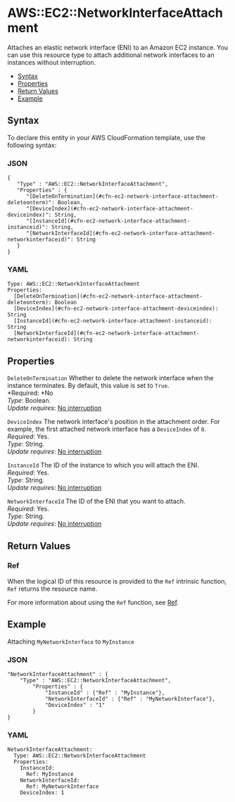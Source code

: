# AWS::EC2::NetworkInterfaceAttachment<a name="aws-resource-ec2-network-interface-attachment"></a>

Attaches an elastic network interface \(ENI\) to an Amazon EC2 instance\. You can use this resource type to attach additional network interfaces to an instances without interruption\.


+ [Syntax](#aws-resource-ec2-networkinterfaceattachment-syntax)
+ [Properties](#w3ab2c21c10d402b9)
+ [Return Values](#w3ab2c21c10d402c11)
+ [Example](#w3ab2c21c10d402c13)

## Syntax<a name="aws-resource-ec2-networkinterfaceattachment-syntax"></a>

To declare this entity in your AWS CloudFormation template, use the following syntax:

### JSON<a name="aws-resource-ec2-networkinterfaceattachment-syntax.json"></a>

```
{
   "Type" : "AWS::EC2::NetworkInterfaceAttachment",
   "Properties" : {
      "[DeleteOnTermination](#cfn-ec2-network-interface-attachment-deleteonterm)": Boolean,
      "[DeviceIndex](#cfn-ec2-network-interface-attachment-deviceindex)": String,
      "[InstanceId](#cfn-ec2-network-interface-attachment-instanceid)": String,
      "[NetworkInterfaceId](#cfn-ec2-network-interface-attachment-networkinterfaceid)": String
   }
}
```

### YAML<a name="aws-resource-ec2-networkinterfaceattachment-syntax.yaml"></a>

```
Type: AWS::EC2::NetworkInterfaceAttachment
Properties: 
  [DeleteOnTermination](#cfn-ec2-network-interface-attachment-deleteonterm): Boolean
  [DeviceIndex](#cfn-ec2-network-interface-attachment-deviceindex): String
  [InstanceId](#cfn-ec2-network-interface-attachment-instanceid): String
  [NetworkInterfaceId](#cfn-ec2-network-interface-attachment-networkinterfaceid): String
```

## Properties<a name="w3ab2c21c10d402b9"></a>

`DeleteOnTermination`  <a name="cfn-ec2-network-interface-attachment-deleteonterm"></a>
Whether to delete the network interface when the instance terminates\. By default, this value is set to `True`\.  
*Required: *No  
*Type*: Boolean\.  
*Update requires*: [No interruption](using-cfn-updating-stacks-update-behaviors.md#update-no-interrupt)

`DeviceIndex`  <a name="cfn-ec2-network-interface-attachment-deviceindex"></a>
The network interface's position in the attachment order\. For example, the first attached network interface has a `DeviceIndex` of `0`\.  
*Required*: Yes\.  
*Type*: String\.  
*Update requires*: [No interruption](using-cfn-updating-stacks-update-behaviors.md#update-no-interrupt)

`InstanceId`  <a name="cfn-ec2-network-interface-attachment-instanceid"></a>
The ID of the instance to which you will attach the ENI\.  
*Required*: Yes\.  
*Type*: String\.  
*Update requires*: [No interruption](using-cfn-updating-stacks-update-behaviors.md#update-no-interrupt)

`NetworkInterfaceId`  <a name="cfn-ec2-network-interface-attachment-networkinterfaceid"></a>
The ID of the ENI that you want to attach\.  
*Required*: Yes\.  
*Type*: String\.  
*Update requires*: [No interruption](using-cfn-updating-stacks-update-behaviors.md#update-no-interrupt)

## Return Values<a name="w3ab2c21c10d402c11"></a>

### Ref<a name="w3ab2c21c10d402c11b2"></a>

When the logical ID of this resource is provided to the `Ref` intrinsic function, `Ref` returns the resource name\.

For more information about using the `Ref` function, see [Ref](intrinsic-function-reference-ref.md)\.

## Example<a name="w3ab2c21c10d402c13"></a>

Attaching `MyNetworkInterface` to `MyInstance`

### JSON<a name="aws-resource-ec2-networkinterfaceattachment-example-1.json"></a>

```
"NetworkInterfaceAttachment" : {
    "Type" : "AWS::EC2::NetworkInterfaceAttachment",
        "Properties" : {
            "InstanceId" : {"Ref" : "MyInstance"},
            "NetworkInterfaceId" : {"Ref" : "MyNetworkInterface"},
            "DeviceIndex" : "1" 
        }
}
```

### YAML<a name="aws-resource-ec2-networkinterfaceattachment-example-1.yaml"></a>

```
NetworkInterfaceAttachment:
  Type: AWS::EC2::NetworkInterfaceAttachment
  Properties:
    InstanceId:
      Ref: MyInstance
    NetworkInterfaceId:
      Ref: MyNetworkInterface
    DeviceIndex: 1
```